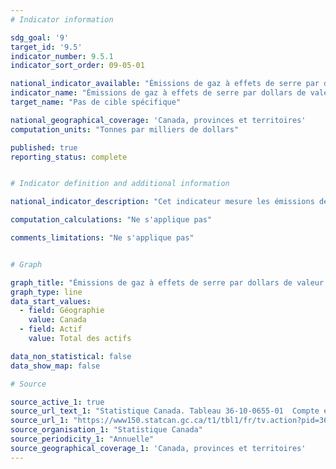 ```yaml
---
# Indicator information

sdg_goal: '9'
target_id: '9.5'
indicator_number: 9.5.1
indicator_sort_order: 09-05-01

national_indicator_available: "Émissions de gaz à effets de serre par dollars de valeur ajoutés de la production d'actifs d'infrastructure"
indicator_name: "Émissions de gaz à effets de serre par dollars de valeur ajoutés de la production d'actifs d'infrastructure"
target_name: "Pas de cible spécifique"

national_geographical_coverage: 'Canada, provinces et territoires'
computation_units: "Tonnes par milliers de dollars"

published: true
reporting_status: complete


# Indicator definition and additional information

national_indicator_description: "Cet indicateur mesure les émissions de gaz à effets de serre par dollars de valeur ajoutés de la production d'actifs d'infrastructure. Il existe des différences dans les émissions de gaz à effet de serre par valeur ajoutée puisque la production de certaines infrastructures entraîne plus d'émissions que d'autres."

computation_calculations: "Ne s'applique pas"

comments_limitations: "Ne s'applique pas"


# Graph

graph_title: "Émissions de gaz à effets de serre par dollars de valeur ajoutés de la production d'actifs d'infrastructure"
graph_type: line
data_start_values:
  - field: Géographie
    value: Canada
  - field: Actif
    value: Total des actifs

data_non_statistical: false
data_show_map: false

# Source

source_active_1: true
source_url_text_1: "Statistique Canada. Tableau 36-10-0655-01  Compte économique d’infrastructure, perspective environnementale"
source_url_1: "https://www150.statcan.gc.ca/t1/tbl1/fr/tv.action?pid=3610065501"
source_organisation_1: "Statistique Canada"
source_periodicity_1: "Annuelle"
source_geographical_coverage_1: 'Canada, provinces et territoires'
---
```

